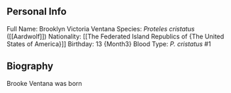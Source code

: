 ## Personal Info

Full Name: Brooklyn Victoria Ventana
Species: _Proteles cristatus_ ([[Aardwolf]])
Nationality: [[The Federated Island Republics of {The United States of America}]]
Birthday: 13 {Month3}
Blood Type: _P. cristatus_ #1
## Biography

Brooke Ventana was born
